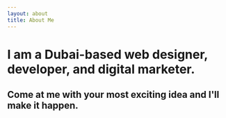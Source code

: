 ```yaml
---
layout: about
title: About Me
---
```

<div class="about-container">
    <h1 class="about-heading">I am a Dubai-based web designer, developer, and digital marketer.</h1>
    <h2>Come at me with your most exciting idea and I'll make it happen.</h2>
</div>